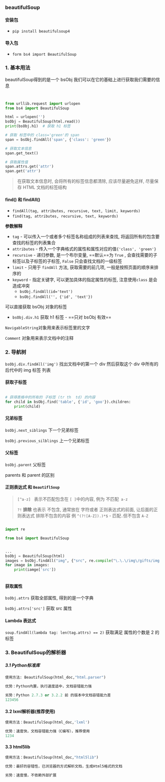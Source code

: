 ### beautifulSoup



#### 安装包

-   `pip install beautifulsoup4`


#### 导入包

-   `form bs4 import BeautifulSoup`




### 1. 基本用法

beautifulSoup得到的是一个 bsObj  我们可以在它的基础上进行获取我们需要的信息

```python


from urllib.request import urlopen
from bs4 import BeautifulSoup

html = urlopen('')
bsObj = BeautifulSoup(html.read())
print(bsObj.h1)  # 获取 h1 标签

# 获取 标签中的 class='green'的 span
span = bsObj.findAll('span', {'class': 'green'})

# 获取文本信息
span.get_text()

# 获取属性值
span.attrs.get('attr')
span.get('attr')


```



>   在获取文本信息时, 会将所有的标签信息都清除, 应该尽量避免这样, 尽量保存 HTML 文档的标签结构



#### find() 和 findAll()

-   `findAll(tag, attributes, recursive, text, limit, keywords)`
-   `find(tag, attributes, recursive, text, keywords)`

**参数解释**

-   `tag` - 可以传入一个或者多个标签名称组成的列表来查找, 将返回所有的包含要查找的标签的列表集合
-   `attributes` - 传入一个字典格式的属性和属性对应的值`{'class', 'green'}`
-   `recursive` - 递归参数, 是一个布尔变量,   ==默认==为 `True` , 会查找需要的子标签以及子标签的子标签,  `False` 只会查找文档的一级标签
-   `limit` - 只用于 `findAll` 方法, 获取需要的前几项, 一般是按照页面的顺序来排序的
-   `keyword` - 指定关键字, 可以更加具体的指定属性的标签, 注意使用`class` 是会造成冲突
    -   `bsObj.findAll(id='text')`
    -   `bsObj.findAll('', {'id', 'text'})`



可以直接获取 bsObj 对象的标签

-   `bsObj.div.h1`  获取 h1 标签 - ==只对 bsObj 有效==



`NavigableString`对象用来表示标签里的文字



`Comment` 对象用来表示文档中的注释



### 2. 导航树



`bsObj.div.findAll('img')`  找出文档中的第一个 div 然后获取这个 div 中所有的后代中的 img 标签 列表



#### 获取子标签

```python

# 获得表格中的所有的 子标签 (tr th  td) 的内容
for child in bsObj.find('table', {'id', 'goo'}).children:
    print(child)
```



#### 兄弟标签

`bsObj.next_siblings`  下一个兄弟标签

`bsObj.previous_silblings` 上一个兄弟标签



#### 父标签

`bsObj.parent`  父标签

parents  和  parent 的区别



#### 正则表达式 和 `BeautiflSoup`



>   `[^a-z] `     表示不匹配包含在 `[ ]`中的内容, 例为 不匹配` a-z`
>
>   ` ?! `  **排除**  也表示 不包含,  通常放在 字符或者 正则表达式的前面, 让后面的正则表达式 排除不包含的内容  例  `^(?![A-Z]).)*$` - 匹配`.`但不包含 `A-Z `



```python

import re

from bs4 import BeautifulSoup


...
bsObj = BeautifulSoup(html)
images = bsObj.findAll("img", {"src", re.compile("\.\.\/img\/gifts/img.*\.jpg")})
for image in images:
    print(iamge['src'])
    
```



#### 获取属性

`bsObj.attrs` 获取全部属性, 得到的是一个字典

`bsObj.attrs['src']` 获取  src 属性



#### Lambda 表达式

`soup.findAll(lambda tag: len(tag.attrs) == 2)` 获取满足 属性的个数是 2 的标签



### 3. BeautifulSoup的解析器

##### 3.1 Python标准库

```python
使用方法: BeautifulSoup(html_doc,"html.parser")

优势：Python内置，执行速度适中，文档容错能力强

劣势：Python 2.7.3 or 3.2.2 前 的版本中文档容错能力差
123456
```

#### 3.2 lxml解析器(推荐使用)

```python
使用方法：BeautifulSoup(html_doc,'lxml')

优势：速度快，文档容错能力强（C编写），推荐使用
1234
```

#### 3.3 html5lib

```python
使用方法：BeautifulSoup(html_doc,"html5lib")

优势：最好的容错性，已浏览器的方式解析文档，生成Html5格式的文档

劣势：速度慢，不依赖外部扩展
```























